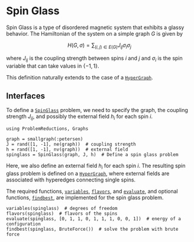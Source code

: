 # Spin Glass

Spin Glass is a type of disordered magnetic system that exhibits a glassy behavior. The Hamiltonian of the system on a simple graph $G$ is given by
```math
H(G, \sigma) = \sum_{(i,j) \in E(G)} J_{ij} \sigma_i \sigma_j
```
where $J_{ij}$ is the coupling strength between spins $i$ and $j$ and $\sigma_i$ is the spin variable that can take values in $\{-1, 1\}$.

This definition naturally extends to the case of a [`HyperGraph`](@ref).

## Interfaces

To define a [`SpinGlass`](@ref) problem, we need to specify the graph, the coupling strength $J_{ij}$, and possibly the external field $h_i$ for each spin $i$.

```@repl spinglass
using ProblemReductions, Graphs

graph = smallgraph(:petersen)
J = rand([1, -1], ne(graph))  # coupling strength
h = rand([1, -1], nv(graph))  # external field
spinglass = SpinGlass(graph, J, h)  # Define a spin glass problem
```
Here, we also define an external field $h_i$ for each spin $i$. The resulting spin glass problem is defined on a [`HyperGraph`](@ref), where external fields are associated with hyperedges connecting single spins.


The required functions, [`variables`](@ref), [`flavors`](@ref), and [`evaluate`](@ref), and optional functions, [`findbest`](@ref), are implemented for the spin glass problem.

```@repl spinglass
variables(spinglass)  # degrees of freedom
flavors(spinglass)  # flavors of the spins
evaluate(spinglass, [0, 1, 1, 0, 1, 1, 1, 0, 0, 1])  # energy of a configuration
findbest(spinglass, BruteForce())  # solve the problem with brute force
```